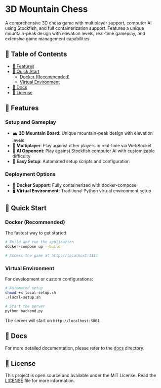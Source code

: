 # 3D Mountain Chess

A comprehensive 3D chess game with multiplayer support, computer AI using Stockfish, and full containerization support. Features a unique mountain-peak design with elevation levels, real-time gameplay, and extensive game management capabilities.

## 📖 Table of Contents
- [🚀 Features](#🚀-features)
- [🚀 Quick Start](#🚀-quick-start)
    - [Docker (Recommended)](#docker-recommended)
    - [Virtual Environment](#virtual-environment)
- [📄 Docs](#📄-docs)
- [📄 License](#📄-license)

## 🚀 Features

### Setup and Gameplay
- 🏔️ **3D Mountain Board**: Unique mountain-peak design with elevation levels
- 👥 **Multiplayer**: Play against other players in real-time via WebSocket
- 🤖 **AI Opponent**: Play against Stockfish computer AI with customizable difficulty
- 🔧 **Easy Setup**: Automated setup scripts and configuration

### Deployment Options
- 🐳 **Docker Support**: Fully containerized with docker-compose
- 🖥️ **Virtual Environment**: Traditional Python virtual environment setup

## 🚀 Quick Start

### Docker (Recommended)

The fastest way to get started:

```bash
# Build and run the application
docker-compose up --build

# Access the game at http://localhost:1111
```

### Virtual Environment

For development or custom configurations:

```bash
# Automated setup
chmod +x local-setup.sh
./local-setup.sh

# Start the server
python backend.py
```

The server will start on `http://localhost:5001`

## 📄 Docs

For more detailed documentation, please refer to the [docs](docs) directory.

## 📄 License

This project is open source and available under the MIT License. Read the [LICENSE](LICENSE) file for more information.
